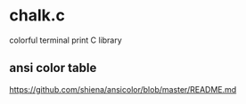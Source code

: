 # chalk.c
colorful terminal print C library

## ansi color table

https://github.com/shiena/ansicolor/blob/master/README.md
